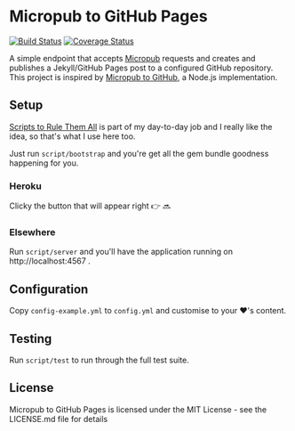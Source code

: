 # Micropub to GitHub Pages

[![Build Status](https://travis-ci.org/lildude/micropub-github-pages.svg?branch=master)](https://travis-ci.org/lildude/micropub-github-pages) [![Coverage Status](https://coveralls.io/repos/github/lildude/micropub-github-pages/badge.svg)](https://coveralls.io/github/lildude/micropub-github-pages)

A simple endpoint that accepts [Micropub](http://micropub.net/) requests and creates and publishes a Jekyll/GitHub Pages post to a configured GitHub repository.  This project is inspired by [Micropub to GitHub](https://github.com/voxpelli/webpage-micropub-to-github), a Node.js implementation.

## Setup

[Scripts to Rule Them All](http://githubengineering.com/scripts-to-rule-them-all/) is part of my day-to-day job and I really like the idea, so that's what I use here too.

Just run `script/bootstrap` and you're get all the gem bundle goodness happening for you.

### Heroku

Clicky the button that will appear right :point_right: :soon:

### Elsewhere

Run `script/server` and you'll have the application running on http://localhost:4567 .

## Configuration

Copy `config-example.yml` to `config.yml` and customise to your :heart:'s content.

## Testing

Run `script/test` to run through the full test suite.

## License

Micropub to GitHub Pages is licensed under the MIT License - see the LICENSE.md file for details
